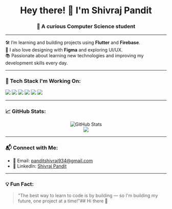 <h1 align="center">Hey there! 👋 I'm Shivraj Pandit</h1>
<h3 align="center">🚀 A curious Computer Science student </h3>

---

🛠️ I’m learning and building projects using **Flutter** and **Firebase**.  
🎨 I also love designing with **Figma** and exploring UI/UX.  
📚 Passionate about learning new technologies and improving my development skills every day.

---

### 🔧 Tech Stack I'm Working On:
<p align="left">
  <img src="https://img.shields.io/badge/C-00599C?style=for-the-badge&logo=c&logoColor=white" />
  <img src="https://img.shields.io/badge/C++-00599C?style=for-the-badge&logo=c%2B%2B&logoColor=white" />
  <img src="https://img.shields.io/badge/Java-007396?style=for-the-badge&logo=java&logoColor=white" />
  <img src="https://img.shields.io/badge/Flutter-02569B?style=for-the-badge&logo=flutter&logoColor=white" />
  <img src="https://img.shields.io/badge/Firebase-FFCA28?style=for-the-badge&logo=firebase&logoColor=black" />
  <img src="https://img.shields.io/badge/Figma-F24E1E?style=for-the-badge&logo=figma&logoColor=white" />
</p>

---

### 📈 GitHub Stats:
<p align="center">
  <img src="https://github-readme-stats.vercel.app/api?username=kunalkakasahebudhar&show_icons=true&theme=merko" alt="GitHub Stats" />
  <br>
  <img src="https://github-readme-streak-stats.herokuapp.com/?user=kunalkakasahebudhar&theme=merko" />
</p>

---

### 📬 Connect with Me:
- 📧 Email: [panditshivraj934@gmail.com](mailto:panditshivraj934@gmailcom)
- 💼 LinkedIn: [Shivraj Pandit](linkedin.com/in/shivraj-pandit-9ab2a12a2)

---

### 💡 Fun Fact:
> "The best way to learn to code is by building — so I'm building my future, one project at a time!"## Hi there 👋

<!--
**Shivrajpandit/Shivrajpandit** is a ✨ _special_ ✨ repository because its `README.md` (this file) appears on your GitHub profile.

Here are some ideas to get you started:<h1 align="center">Hey there! 👋 I'm Samruddhi Rojekar</h1>

<p align="center">
  🚀 A Passionate Developer | 🧠 Curious Learner | 💜 Flutter Enthusiast
</p>

---

## ✨ About Me

- 🌱 I’m currently learning and building apps using **Flutter** and **Firebase**
- 🌿 Exploring Web Development with **HTML**, **CSS**, and **Java**
- 📚 Always eager to learn new technologies and improve my skills
- 💬 Ask me about **Flutter**, **C++**, or **UI Design**

---

## 🛠️ Skills & Technologies

![C](https://img.shields.io/badge/-C-00599C?style=for-the-badge&logo=c)
![C++](https://img.shields.io/badge/-C++-00599C?style=for-the-badge&logo=c%2B%2B)
![Java](https://img.shields.io/badge/-Java-007396?style=for-the-badge&logo=java)
![HTML](https://img.shields.io/badge/-HTML-E34F26?style=for-the-badge&logo=html5&logoColor=white)
![CSS](https://img.shields.io/badge/-CSS-1572B6?style=for-the-badge&logo=css3)
![Flutter](https://img.shields.io/badge/-Flutter-02569B?style=for-the-badge&logo=flutter)
![Dart](https://img.shields.io/badge/-Dart-0175C2?style=for-the-badge&logo=dart)
![Firebase](https://img.shields.io/badge/-Firebase-FFCA28?style=for-the-badge&logo=firebase)

---

## 📫 Let's Connect

- 📧 Email: [samruddhirojekar1@gmail.com](mailto:samruddhirojekar1@gmail.com)
- 💼 LinkedIn: [Samruddhi Rojekar](https://www.linkedin.com/in/samruddhi-rojekar-759a17330)

---

## 📂 Popular Repositories

<a href="https://github.com/Samruddhirojekar/my-first-repo">
  <img src="https://img.shields.io/badge/-my--first--repo-181717?style=for-the-badge&logo=github" />
</a>
<a href="https://github.com/Samruddhirojekar/my-first-flutter-app">
  <img src="https://img.shields.io/badge/-my--first--flutter--app-02569B?style=for-the-badge&logo=flutter" />
</a>

---


- 🔭 I’m currently working on ...
- 🌱 I’m currently learning ...
- 👯 I’m looking to collaborate on ...
- 🤔 I’m looking for help with ...
- 💬 Ask me about ...
- 📫 How to reach me: ...
- 😄 Pronouns: ...
- ⚡ Fun fact: ...
-->

